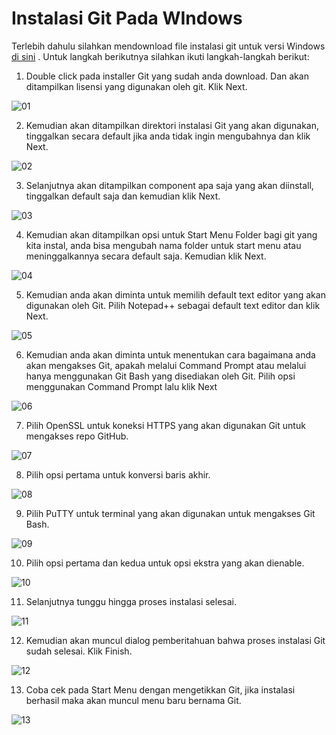 # Instalasi Git Pada WIndows

Terlebih dahulu silahkan mendownload file instalasi git untuk versi Windows [di sini](https://git-scm.com/download/win) . Untuk langkah berikutnya silahkan ikuti langkah-langkah berikut:

1. Double click pada installer Git yang sudah anda download. Dan akan ditampilkan lisensi yang digunakan oleh git. Klik Next.

![01](images/pertemuan1/ss1.jpg)

2. Kemudian akan ditampilkan direktori instalasi Git yang akan digunakan, tinggalkan secara default jika anda tidak ingin mengubahnya dan klik Next.

![02](images/pertemuan1/ss2.jpg)

3. Selanjutnya akan ditampilkan component apa saja yang akan diinstall, tinggalkan default saja dan kemudian klik Next.

![03](images/pertemuan1/ss3.jpg)

4. Kemudian akan ditampilkan opsi untuk Start Menu Folder bagi git yang kita instal, anda bisa mengubah nama folder untuk start menu atau meninggalkannya secara default saja. Kemudian klik Next.

![04](images/pertemuan1/ss4.jpg)

5. Kemudian anda akan diminta untuk memilih default text editor yang akan digunakan oleh Git. Pilih Notepad++ sebagai default text editor dan klik Next.

![05](images/pertemuan1/ss5.jpg)

6. Kemudian anda akan diminta untuk menentukan cara bagaimana anda akan mengakses Git, apakah melalui Command Prompt atau melalui hanya menggunakan Git Bash yang disediakan oleh Git. Pilih opsi menggunakan Command Prompt lalu klik Next

![06](images/pertemuan1/ss6.jpg)

7. Pilih OpenSSL untuk koneksi HTTPS yang akan digunakan Git untuk mengakses repo GitHub.

![07](images/pertemuan1/ss7.jpg)

8. Pilih opsi pertama untuk konversi baris akhir.

![08](images/pertemuan1/ss8.jpg)

9. Pilih PuTTY untuk terminal yang akan digunakan untuk mengakses Git Bash.

![09](images/pertemuan1/ss9.jpg)

10. Pilih opsi pertama dan kedua untuk opsi ekstra yang akan dienable.

![10](images/pertemuan1/ss10.jpg)

11. Selanjutnya tunggu hingga proses instalasi selesai.

![11](images/pertemuan1/ss11.jpg)

12. Kemudian akan muncul dialog pemberitahuan bahwa proses instalasi Git sudah selesai. Klik Finish.

![12](images/pertemuan1/ss12.jpg)

13. Coba cek pada Start Menu dengan mengetikkan Git, jika instalasi berhasil maka akan muncul menu baru bernama Git.

![13](images/pertemuan1/ss13.jpg)
